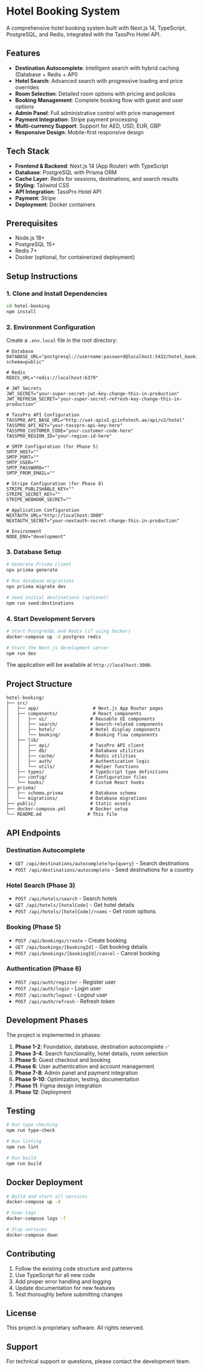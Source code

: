 # Hotel Booking System

A comprehensive hotel booking system built with Next.js 14, TypeScript, PostgreSQL, and Redis, integrated with the TassPro Hotel API.

## Features

- **Destination Autocomplete**: Intelligent search with hybrid caching (Database + Redis + API)
- **Hotel Search**: Advanced search with progressive loading and price overrides
- **Room Selection**: Detailed room options with pricing and policies
- **Booking Management**: Complete booking flow with guest and user options
- **Admin Panel**: Full administrative control with price management
- **Payment Integration**: Stripe payment processing
- **Multi-currency Support**: Support for AED, USD, EUR, GBP
- **Responsive Design**: Mobile-first responsive design

## Tech Stack

- **Frontend & Backend**: Next.js 14 (App Router) with TypeScript
- **Database**: PostgreSQL with Prisma ORM
- **Cache Layer**: Redis for sessions, destinations, and search results
- **Styling**: Tailwind CSS
- **API Integration**: TassPro Hotel API
- **Payment**: Stripe
- **Deployment**: Docker containers

## Prerequisites

- Node.js 18+ 
- PostgreSQL 15+
- Redis 7+
- Docker (optional, for containerized deployment)

## Setup Instructions

### 1. Clone and Install Dependencies

```bash
cd hotel-booking
npm install
```

### 2. Environment Configuration

Create a `.env.local` file in the root directory:

```env
# Database
DATABASE_URL="postgresql://username:password@localhost:5432/hotel_booking?schema=public"

# Redis
REDIS_URL="redis://localhost:6379"

# JWT Secrets
JWT_SECRET="your-super-secret-jwt-key-change-this-in-production"
JWT_REFRESH_SECRET="your-super-secret-refresh-key-change-this-in-production"

# TassPro API Configuration
TASSPRO_API_BASE_URL="http://uat-apiv2.giinfotech.ae/api/v2/hotel"
TASSPRO_API_KEY="your-tasspro-api-key-here"
TASSPRO_CUSTOMER_CODE="your-customer-code-here"
TASSPRO_REGION_ID="your-region-id-here"

# SMTP Configuration (for Phase 5)
SMTP_HOST=""
SMTP_PORT=""
SMTP_USER=""
SMTP_PASSWORD=""
SMTP_FROM_EMAIL=""

# Stripe Configuration (for Phase 8)
STRIPE_PUBLISHABLE_KEY=""
STRIPE_SECRET_KEY=""
STRIPE_WEBHOOK_SECRET=""

# Application Configuration
NEXTAUTH_URL="http://localhost:3000"
NEXTAUTH_SECRET="your-nextauth-secret-change-this-in-production"

# Environment
NODE_ENV="development"
```

### 3. Database Setup

```bash
# Generate Prisma client
npx prisma generate

# Run database migrations
npx prisma migrate dev

# Seed initial destinations (optional)
npm run seed:destinations
```

### 4. Start Development Servers

```bash
# Start PostgreSQL and Redis (if using Docker)
docker-compose up -d postgres redis

# Start the Next.js development server
npm run dev
```

The application will be available at `http://localhost:3000`.

## Project Structure

```
hotel-booking/
├── src/
│   ├── app/                    # Next.js App Router pages
│   ├── components/             # React components
│   │   ├── ui/                # Reusable UI components
│   │   ├── search/            # Search-related components
│   │   ├── hotel/             # Hotel display components
│   │   └── booking/           # Booking flow components
│   ├── lib/
│   │   ├── api/               # TassPro API client
│   │   ├── db/                # Database utilities
│   │   ├── cache/             # Redis utilities
│   │   ├── auth/              # Authentication logic
│   │   └── utils/             # Helper functions
│   ├── types/                 # TypeScript type definitions
│   ├── config/                # Configuration files
│   └── hooks/                 # Custom React hooks
├── prisma/
│   ├── schema.prisma          # Database schema
│   └── migrations/            # Database migrations
├── public/                    # Static assets
├── docker-compose.yml         # Docker setup
└── README.md                 # This file
```

## API Endpoints

### Destination Autocomplete
- `GET /api/destinations/autocomplete?q={query}` - Search destinations
- `POST /api/destinations/autocomplete` - Seed destinations for a country

### Hotel Search (Phase 3)
- `POST /api/hotels/search` - Search hotels
- `GET /api/hotels/[hotelCode]` - Get hotel details
- `POST /api/hotels/[hotelCode]/rooms` - Get room options

### Booking (Phase 5)
- `POST /api/bookings/create` - Create booking
- `GET /api/bookings/[bookingId]` - Get booking details
- `POST /api/bookings/[bookingId]/cancel` - Cancel booking

### Authentication (Phase 6)
- `POST /api/auth/register` - Register user
- `POST /api/auth/login` - Login user
- `POST /api/auth/logout` - Logout user
- `POST /api/auth/refresh` - Refresh token

## Development Phases

The project is implemented in phases:

1. **Phase 1-2**: Foundation, database, destination autocomplete ✅
2. **Phase 3-4**: Search functionality, hotel details, room selection
3. **Phase 5**: Guest checkout and booking
4. **Phase 6**: User authentication and account management
5. **Phase 7-8**: Admin panel and payment integration
6. **Phase 9-10**: Optimization, testing, documentation
7. **Phase 11**: Figma design integration
8. **Phase 12**: Deployment

## Testing

```bash
# Run type checking
npm run type-check

# Run linting
npm run lint

# Run build
npm run build
```

## Docker Deployment

```bash
# Build and start all services
docker-compose up -d

# View logs
docker-compose logs -f

# Stop services
docker-compose down
```

## Contributing

1. Follow the existing code structure and patterns
2. Use TypeScript for all new code
3. Add proper error handling and logging
4. Update documentation for new features
5. Test thoroughly before submitting changes

## License

This project is proprietary software. All rights reserved.

## Support

For technical support or questions, please contact the development team.